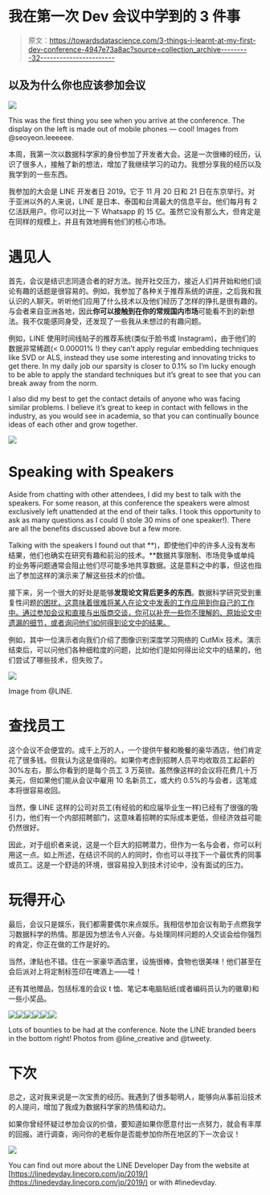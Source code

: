 # 我在第一次 Dev 会议中学到的 3 件事

> 原文：<https://towardsdatascience.com/3-things-i-learnt-at-my-first-dev-conference-4947e73a8ac?source=collection_archive---------32----------------------->

## 以及为什么你也应该参加会议

![](img/ca6649dd71e8f69ff002c803f843aa6c.png)

This was the first thing you see when you arrive at the conference. The display on the left is made out of mobile phones — cool! Images from @seoyeon.leeeeee.

本周，我第一次以数据科学家的身份参加了开发者大会。这是一次很棒的经历，认识了很多人，接触了新的想法，增加了我继续学习的动力。我想分享我的经历以及我学到的一些东西。

我参加的大会是 LINE 开发者日 2019。它于 11 月 20 日和 21 日在东京举行。对于亚洲以外的人来说，LINE 是日本、泰国和台湾最大的信息平台。他们每月有 2 亿活跃用户。你可以对比一下 Whatsapp 的 15 亿。虽然它没有那么大，但肯定是在同样的规模上，并且有效地拥有他们的核心市场。

# 遇见人

首先，会议是结识志同道合者的好方法。抛开社交压力，接近人们并开始和他们谈论有趣的话题是很容易的。例如，我参加了各种关于推荐系统的讲座，之后我和我认识的人聊天。听听他们应用了什么技术以及他们经历了怎样的挣扎是很有趣的。与会者来自亚洲各地，因此**你可以接触到在你的常规国内市场**可能看不到的新想法。我不仅能感同身受，还发现了一些我从未想过的有趣问题。

例如，LINE 使用时间线帖子的推荐系统(类似于脸书或 Instagram)，由于他们的数据非常稀疏(< 0.00001% !) they can’t apply regular embedding techniques like SVD or ALS, instead they use some interesting and innovating tricks to get there. In my daily job our sparsity is closer to 0.1% so I’m lucky enough to be able to apply the standard techniques but it’s great to see that you can break away from the norm.

I also did my best to get the contact details of anyone who was facing similar problems. I believe it’s great to keep in contact with fellows in the industry, as you would see in academia, so that you can continually bounce ideas of each other and grow together.

![](img/d033ec018668a8730b9efead255e10cc.png)

# Speaking with Speakers

Aside from chatting with other attendees, I did my best to talk with the speakers. For some reason, at this conference the speakers were almost exclusively left unattended at the end of their talks. I took this opportunity to ask as many questions as I could (I stole 30 mins of one speaker!). There are all the benefits discussed above but a few more.

Talking with the speakers I found out that **)，即使他们中的许多人没有发布结果，他们也确实在研究有趣和前沿的技术。**数据共享限制、市场竞争或单纯的业务等问题通常会阻止他们尽可能多地共享数据。这是意料之中的事，但这也指出了参加这样的演示来了解这些技术的价值。

接下来，另一个很大的好处是能够**发现论文背后更多的东西**。数据科学研究受到重复性问题[的困扰，这意味着很难将某人在论文中发表的工作应用到你自己的工作中。通过参加会议和直接与出版商交谈，你可以补充一些你不理解的、原始论文中遗漏的细节，或者询问他们如何得到论文中的结果。](/data-sciences-reproducibility-crisis-b87792d88513)

例如，其中一位演示者向我们介绍了图像识别深度学习网络的 CutMix 技术。演示结束后，可以问他们各种细粒度的问题，比如他们是如何得出论文中的结果的，他们尝试了哪些技术，但失败了。

![](img/058168ebbc5cebf9181003653c3b6010.png)

Image from @LINE.

# 查找员工

这个会议不会便宜的。成千上万的人，一个提供午餐和晚餐的豪华酒店，他们肯定花了很多钱。但我认为这是值得的。如果你考虑到招聘人员平均收取员工起薪的 30%左右，那么你看到的是每个员工 3 万英镑。虽然像这样的会议将花费几十万美元，但如果他们能从会议中雇用 10 名新员工，或大约 0.5%的与会者，这笔成本将很容易收回。

当然，像 LINE 这样的公司对员工(有经验的和应届毕业生一样)已经有了很强的吸引力，他们有一个内部招聘部门，这意味着招聘的实际成本更低，但经济效益可能仍然很好。

因此，对于组织者来说，这是一个巨大的招聘潜力，但作为一名与会者，你可以利用这一点。如上所述，在结识不同的人的同时，你也可以寻找下一个最优秀的同事或员工。这是一个舒适的环境，很容易投入到技术讨论中，没有面试的压力。

# 玩得开心

最后，会议只是娱乐，我们都需要偶尔来点娱乐。我相信参加会议有助于点燃我学习数据科学的热情。那是因为想法令人兴奋。与处理同样问题的人交谈会给你强烈的肯定，你正在做的工作是好的。

当然，津贴也不错。住在一家豪华酒店里，设施很棒，食物也很美味！他们甚至在会后派对上将定制标签印在啤酒上——哇！

还有其他赠品，包括标准的会议 t 恤、笔记本电脑贴纸(或者编码员认为的徽章)和一些小奖品。

![](img/4dfe89bd530a97bf042137f1746dbe57.png)![](img/eb12c16c24458e92d27124fec54da5a4.png)![](img/99bfed8966ab947a2992de1d46e2929f.png)![](img/324650d78cfa9d584c5686f646d137fe.png)![](img/24959c3813801a85b3901bd747acb4c7.png)![](img/af4665bcdbe60d750e18f7bfbacb1a44.png)

Lots of bounties to be had at the conference. Note the LINE branded beers in the bottom right! Photos from @line_creative and @tweety.

# 下次

总之，这对我来说是一次宝贵的经历。我遇到了很多聪明人，能够向从事前沿技术的人提问，增加了我成为数据科学家的热情和动力。

如果你曾经怀疑过参加会议的价值，要知道如果你愿意付出一点努力，就会有丰厚的回报。进行调查，询问你的老板你是否能参加你所在地区的下一次会议！

![](img/b94f5eec4f09e14fa547c567ce7f123e.png)

You can find out more about the LINE Developer Day from the website at [https://linedevday.linecorp.com/jp/2019/](https://linedevday.linecorp.com/jp/2019/) or with #linedevday.
